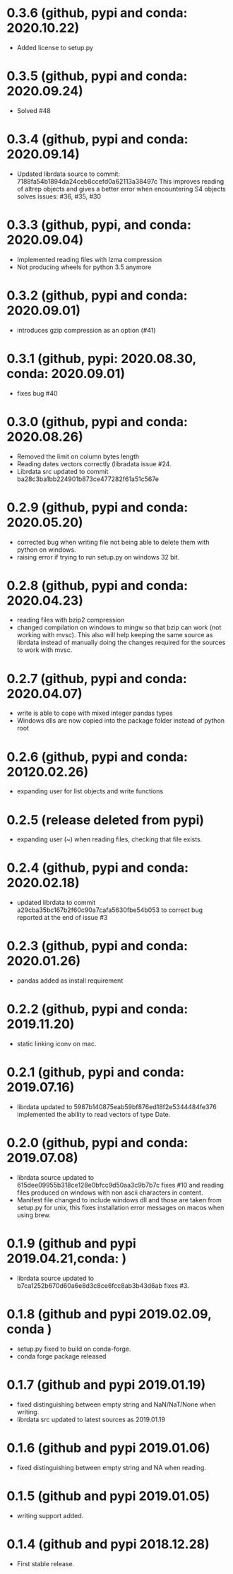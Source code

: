 # 0.3.6 (github, pypi and conda: 2020.10.22)
* Added license to setup.py

# 0.3.5 (github, pypi and conda: 2020.09.24)
* Solved #48

# 0.3.4 (github, pypi and conda: 2020.09.14)
* Updated librdata source to commit: 7188fa54b1894da24ceb8ccefd0a62113a38497c
  This improves reading of altrep objects
  and gives a better error when encountering S4 objects
  solves issues: #36, #35, #30

# 0.3.3 (github, pypi, and conda: 2020.09.04)
* Implemented reading files with lzma compression
* Not producing wheels for python 3.5 anymore

# 0.3.2 (github, pypi and conda: 2020.09.01)
* introduces gzip compression as an option (#41)

# 0.3.1 (github, pypi: 2020.08.30, conda: 2020.09.01)
* fixes bug #40

# 0.3.0 (github, pypi and conda: 2020.08.26)
* Removed the limit on column bytes length
* Reading dates vectors correctly (libradata issue #24.
* Librdata src updated to commit ba28c3ba1bb224901b873ce477282f61a51c567e 

# 0.2.9 (github, pypi and conda: 2020.05.20)
* corrected bug when writing file not being able to delete them with python on windows.
* raising error if trying to run setup.py on windows 32 bit.

# 0.2.8 (github, pypi and conda: 2020.04.23)
* reading files with bzip2 compression
* changed compilation on windows to mingw so that bzip can work (not working with mvsc).
  This also will help keeping the same source as librdata instead of manually doing the
  changes required for the sources to work with mvsc.

# 0.2.7 (github, pypi and conda: 2020.04.07)
* write is able to cope with mixed integer pandas types
* Windows dlls are now copied into the package folder instead of python root

# 0.2.6 (github, pypi and conda: 20120.02.26)
* expanding user for list objects and write functions

# 0.2.5 (release deleted from pypi)
* expanding user (~) when reading files, checking that file exists.

# 0.2.4 (github, pypi and conda: 2020.02.18)
* updated librdata to commit a29cba35bc167b2f60c90a7cafa5630fbe54b053
  to correct bug reported at the end of issue #3 

# 0.2.3 (github, pypi and conda: 2020.01.26)
* pandas added as install requirement

# 0.2.2 (github, pypi and conda: 2019.11.20)
* static linking iconv on mac.

# 0.2.1 (github, pypi and conda: 2019.07.16)
* librdata updated to 5987b140875eab59bf876ed18f2e5344484fe376 implemented the ability to read 
  vectors of type Date.

# 0.2.0 (github, pypi and conda: 2019.07.08)
* librdata source updated to 615dee09955b318ce128e0bfcc9d50aa3c9b7b7c 
  fixes #10 and reading files produced on windows with non ascii characters in content.
* Manifest file changed to include windows dll and those are taken from setup.py
  for unix, this fixes installation error messages on macos when using brew.

# 0.1.9 (github and pypi 2019.04.21,conda: )
* librdata source updated to b7ca1252b670d60a6e8d3c8ce6fcc8ab3b43d6ab
  fixes #3.

# 0.1.8 (github and pypi 2019.02.09, conda )
* setup.py fixed to build on conda-forge.
* conda forge package released

# 0.1.7 (github and pypi 2019.01.19)

* fixed distinguishing between empty string and NaN/NaT/None when writing. 
* librdata src updated to latest sources as 2019.01.19

# 0.1.6 (github and pypi 2019.01.06)

* fixed distinguishing between empty string and NA when reading. 

# 0.1.5 (github and pypi 2019.01.05)

* writing support added.

# 0.1.4 (github and pypi 2018.12.28)
* First stable release.
